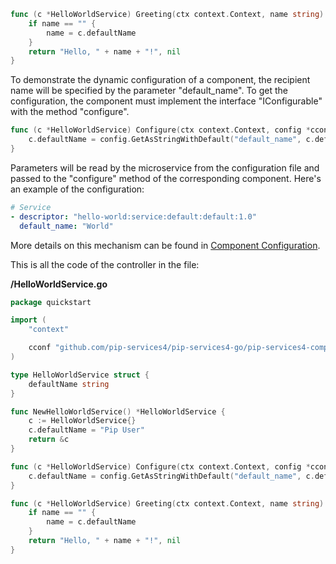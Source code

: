 
```go
func (c *HelloWorldService) Greeting(ctx context.Context, name string) (result string, err error) {
	if name == "" {
		name = c.defaultName
	}
	return "Hello, " + name + "!", nil
}
```

To demonstrate the dynamic configuration of a component, the recipient name will be specified by the parameter "default_name". To get the configuration, the component must implement the interface "IConfigurable" with the method "configure".

```go
func (c *HelloWorldService) Configure(ctx context.Context, config *cconf.ConfigParams) {
	c.defaultName = config.GetAsStringWithDefault("default_name", c.defaultName)
}
```

Parameters will be read by the microservice from the configuration file and passed to the "configure" method of the corresponding component. Here's an example of the configuration:

```yml
# Service
- descriptor: "hello-world:service:default:default:1.0"
  default_name: "World"
```

More details on this mechanism can be found in [Component Configuration](../../tutorials/beginner_tutorials/configuration/component_configuration/).

This is all the code of the controller in the file:

**/HelloWorldService.go**

```go
package quickstart

import (
	"context"

	cconf "github.com/pip-services4/pip-services4-go/pip-services4-components-go/config"
)

type HelloWorldService struct {
	defaultName string
}

func NewHelloWorldService() *HelloWorldService {
	c := HelloWorldService{}
	c.defaultName = "Pip User"
	return &c
}

func (c *HelloWorldService) Configure(ctx context.Context, config *cconf.ConfigParams) {
	c.defaultName = config.GetAsStringWithDefault("default_name", c.defaultName)
}

func (c *HelloWorldService) Greeting(ctx context.Context, name string) (result string, err error) {
	if name == "" {
		name = c.defaultName
	}
	return "Hello, " + name + "!", nil
}

```
